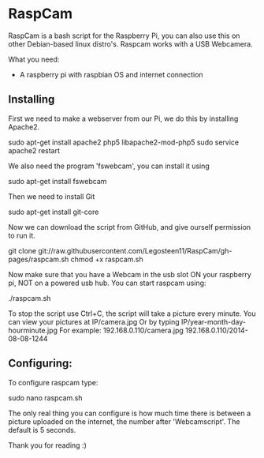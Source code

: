 RaspCam
=======


RaspCam is a bash script for the Raspberry Pi, you can also use this on other Debian-based linux distro's. Raspcam works with a USB Webcamera.

What you need:
* A raspberry pi with raspbian OS and internet connection

Installing
-------
First we need to make a webserver from our Pi, we do this by installing Apache2.

  sudo apt-get install apache2 php5 libapache2-mod-php5
  sudo service apache2 restart

We also need the program 'fswebcam', you can install it using

  sudo apt-get install fswebcam

Then we need to install Git

  sudo apt-get install git-core

Now we can download the script from GitHub, and give ourself permission to run it.

  git clone git://raw.githubusercontent.com/Legosteen11/RaspCam/gh-pages/raspcam.sh
  chmod +x raspcam.sh

Now make sure that you have a Webcam in the usb slot ON your raspberry pi, NOT on a powered usb hub. You can start raspcam using:

  ./raspcam.sh

To stop the script use Ctrl+C, the script will take a picture every minute.
You can view your pictures at IP/camera.jpg
Or by typing IP/year-month-day-hourminute.jpg
For example: 192.168.0.110/camera.jpg
192.168.0.110/2014-08-08-1244

Configuring:
-------
To configure raspcam type:

  sudo nano raspcam.sh

The only real thing you can configure is how much time there is between a picture uploaded on the internet, the number after 'Webcamscript'. The default is 5 seconds.


Thank you for reading :)
